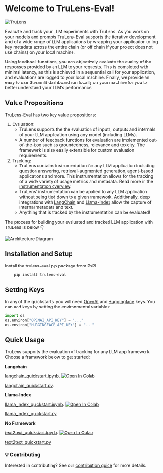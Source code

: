 # Welcome to TruLens-Eval!

![TruLens](https://www.trulens.org/Assets/image/Neural_Network_Explainability.png)

Evaluate and track your LLM experiments with TruLens. As you work on your models and prompts TruLens-Eval supports the iterative development and of a wide range of LLM applications by wrapping your application to log key metadata across the entire chain (or off chain if your project does not use chains) on your local machine.

Using feedback functions, you can objectively evaluate the quality of the responses provided by an LLM to your requests. This is completed with minimal latency, as this is achieved in a sequential call for your application, and evaluations are logged to your local machine. Finally, we provide an easy to use Streamlit dashboard run locally on your machine for you to better understand your LLM’s performance.

## Value Propositions

TruLens-Eval has two key value propositions:

1. Evaluation:
    * TruLens supports the the evaluation of inputs, outputs and internals of your LLM application using any model (including LLMs). 
    * A number of feedback functions for evaluation are implemented out-of-the-box such as groundedness, relevance and toxicity. The framework is also easily extensible for custom evaluation requirements.
2. Tracking:
    * TruLens contains instrumentation for any LLM application including question answering, retrieval-augmented generation, agent-based applications and more. This instrumentation allows for the tracking of a wide variety of usage metrics and metadata. Read more in the [instrumentation overview](https://www.trulens.org/trulens_eval/basic_instrumentation/).
    * TruLens' instrumentation can be applied to any LLM application without being tied down to a given framework. Additionally, deep integrations with [LangChain]() and [Llama-Index]() allow the capture of internal metadata and text.
    * Anything that is tracked by the instrumentation can be evaluated!

The process for building your evaluated and tracked LLM application with TruLens is below 👇

![Architecture Diagram](https://www.trulens.org/Assets/image/TruLens_Architecture.png)

## Installation and Setup

Install the trulens-eval pip package from PyPI.

```bash
    pip install trulens-eval
```

## Setting Keys

In any of the quickstarts, you will need [OpenAI](https://platform.openai.com/account/api-keys) and [Huggingface](https://huggingface.co/settings/tokens) keys. You can add keys by setting the environmental variables:

```python
import os
os.environ["OPENAI_API_KEY"] = "..."
os.environ["HUGGINGFACE_API_KEY"] = "..."
```

## Quick Usage

TruLens supports the evaluation of tracking for any LLM app framework. Choose a framework below to get started:

**Langchain**

[langchain_quickstart.ipynb](https://github.com/truera/trulens/blob/releases/rc-trulens-eval-0.12.0/trulens_eval/examples/quickstart.ipynb).
[![Open In Colab](https://colab.research.google.com/assets/colab-badge.svg)](https://colab.research.google.com/github/truera/trulens/blob/releases/rc-trulens-eval-0.12.0/trulens_eval/examples/colab/quickstarts/langchain_quickstart_colab.ipynb)

[langchain_quickstart.py](https://github.com/truera/trulens/blob/releases/rc-trulens-eval-0.12.0/trulens_eval/examples/py_script_quickstarts/quickstart.py).

**Llama-Index**

[llama_index_quickstart.ipynb](https://github.com/truera/trulens/blob/releases/rc-trulens-eval-0.12.0/trulens_eval/examples/frameworks/llama_index/llama_index_quickstart.ipynb).
[![Open In Colab](https://colab.research.google.com/assets/colab-badge.svg)](https://colab.research.google.com/github/truera/trulens/blob/releases/rc-trulens-eval-0.12.0/trulens_eval/examples/colab/quickstarts/llama_index_quickstart_colab.ipynb)

[llama_index_quickstart.py](https://github.com/truera/trulens/blob/releases/rc-trulens-eval-0.12.0/trulens_eval/examples/py_script_quickstarts/llama_index_quickstart.py)

**No Framework**

[text2text_quickstart.ipynb](https://github.com/truera/trulens/blob/releases/rc-trulens-eval-0.12.0/trulens_eval/examples/text2text_quickstart.ipynb).
[![Open In Colab](https://colab.research.google.com/assets/colab-badge.svg)](https://colab.research.google.com/github/truera/trulens/blob/releases/rc-trulens-eval-0.12.0/trulens_eval/examples/colab/quickstarts/text2text_quickstart_colab.ipynb)

[text2text_quickstart.py](https://github.com/truera/trulens/blob/releases/rc-trulens-eval-0.12.0/trulens_eval/examples/py_script_quickstarts/text2text_quickstart.py)

### 💡 Contributing

Interested in contributing? See our [contribution guide](https://github.com/truera/trulens/tree/main/trulens_eval/CONTRIBUTING.md) for more details.
